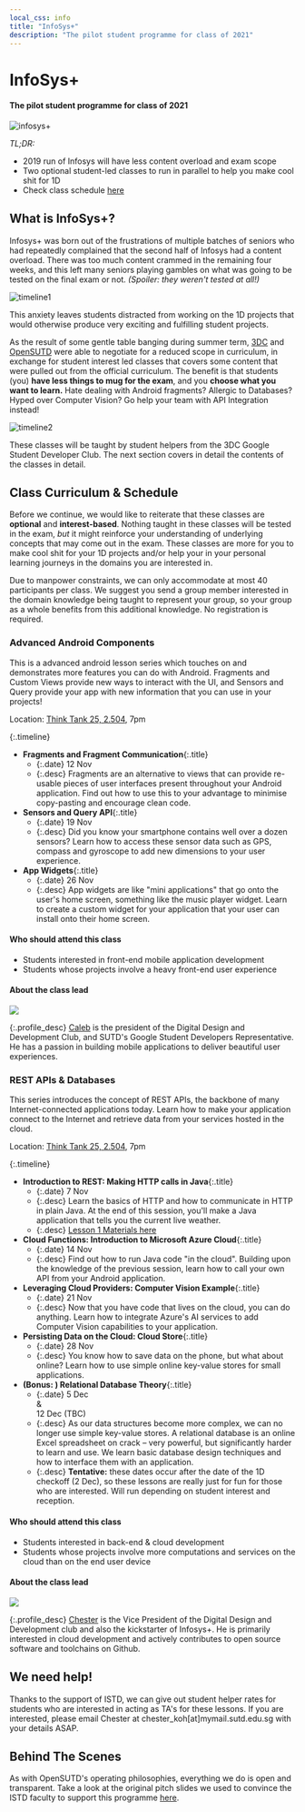 ```yaml
---
local_css: info
title: "InfoSys+"
description: "The pilot student programme for class of 2021"
---
```


# InfoSys+

#### The pilot student programme for class of 2021

![infosys+](img/infosys+.png)

_TL;DR:_

-   2019 run of Infosys will have less content overload and exam scope
-   Two optional student-led classes to run in parallel to help you make cool shit for 1D
-   Check class schedule [here](#class-curriculum--schedule)

## What is InfoSys+?

Infosys+ was born out of the frustrations of multiple batches of seniors who had repeatedly complained that the second half of Infosys had a content overload. There was too much content crammed in the remaining four weeks, and this left many seniors playing gambles on what was going to be tested on the final exam or not. _(Spoiler: they weren't tested at all!)_

![timeline1](img/timeline1.png)

This anxiety leaves students distracted from working on the 1D projects that would otherwise produce very exciting and fulfilling student projects.

As the result of some gentle table banging during summer term, [3DC](https://sites.google.com/view/digitaldevs/home) and [OpenSUTD](https://opensutd.org) were able to negotiate for a reduced scope in curriculum, in exchange for student interest led classes that covers some content that were pulled out from the official curriculum. The benefit is that students (you) **have less things to mug for the exam**, and you **choose what you want to learn.** Hate dealing with Android fragments? Allergic to Databases? Hyped over Computer Vision? Go help your team with API Integration instead!

![timeline2](img/timeline2.png)

These classes will be taught by student helpers from the 3DC Google Student Developer Club. The next section covers in detail the contents of the classes in detail.

## Class Curriculum & Schedule

Before we continue, we would like to reiterate that these classes are **optional** and **interest-based**. Nothing taught in these classes will be tested in the exam, _but_ it might reinforce your understanding of underlying concepts that may come out in the exam. These classes are more for you to make cool shit for your 1D projects and/or help your in your personal learning journeys in the domains you are interested in.

Due to manpower constraints, we can only accommodate at most 40 participants per class. We suggest you send a group member interested in the domain knowledge being taught to represent your group, so your group as a whole benefits from this additional knowledge. No registration is required.

### Advanced Android Components

This is a advanced android lesson series which touches on and demonstrates more features you can do with Android.
Fragments and Custom Views provide new ways to interact with the UI, and Sensors and Query provide your app with new information that you can use in your projects!

Location: [Think Tank 25, 2.504](https://sutdmap.appspot.com/?id=zhRU), 7pm

{:.timeline}

-   **Fragments and Fragment Communication**{:.title}
    -   {:.date} 12 Nov
    -   {:.desc} Fragments are an alternative to views that can provide re-usable pieces of user interfaces present throughout your Android application. Find out how to use this to your advantage to minimise copy-pasting and encourage clean code.
-   **Sensors and Query API**{:.title}
    -   {:.date} 19 Nov
    -   {:.desc} Did you know your smartphone contains well over a dozen sensors? Learn how to access these sensor data such as GPS, compass and gyroscope to add new dimensions to your user experience.
-   **App Widgets**{:.title}
    -   {:.date} 26 Nov
    -   {:.desc} App widgets are like "mini applications" that go onto the user's home screen, something like the music player widget. Learn to create a custom widget for your application that your user can install onto their home screen.

#### Who should attend this class

-   Students interested in front-end mobile application development
-   Students whose projects involve a heavy front-end user experience

#### About the class lead

<div class="profile_img_container"><img class="profile_img" src="img/caleb.jpg"></div>

{:.profile_desc}
[Caleb](https://opensutd.org/#people-caleb) is the president of the Digital Design and Development Club, and SUTD's Google Student Developers Representative. He has a passion in building mobile applications to deliver beautiful user experiences.

### REST APIs & Databases

This series introduces the concept of REST APIs, the backbone of many Internet-connected applications today. Learn how to make your application connect to the Internet and retrieve data from your services hosted in the cloud.

Location: [Think Tank 25, 2.504](https://sutdmap.appspot.com/?id=zhRU), 7pm

{:.timeline}

-   **Introduction to REST: Making HTTP calls in Java**{:.title}
    -   {:.date} 7 Nov
    -   {:.desc} Learn the basics of HTTP and how to communicate in HTTP in plain Java. At the end of this session, you'll make a Java application that tells you the current live weather.
    -   {:.desc} [Lesson 1 Materials here](https://sutdapac-my.sharepoint.com/:f:/g/personal/chester_koh_mymail_sutd_edu_sg/Evfc-mK-fENGg7acenxXen0BDwLL2t9R06VLCfLgBwwsvg?e=CefRej)
-   **Cloud Functions: Introduction to Microsoft Azure Cloud**{:.title}
    -   {:.date} 14 Nov
    -   {:.desc} Find out how to run Java code "in the cloud". Building upon the knowledge of the previous session, learn how to call your own API from your Android application.
-   **Leveraging Cloud Providers: Computer Vision Example**{:.title}
    -   {:.date} 21 Nov
    -   {:.desc} Now that you have code that lives on the cloud, you can do anything. Learn how to integrate Azure's AI services to add Computer Vision capabilities to your application.
-   **Persisting Data on the Cloud: Cloud Store**{:.title}
    -   {:.date} 28 Nov
    -   {:.desc} You know how to save data on the phone, but what about online? Learn how to use simple online key-value stores for small applications.
-   **(Bonus: ) Relational Database Theory**{:.title}
    -   {:.date} 5 Dec <br> & <br> 12 Dec (TBC)
    -   {:.desc} As our data structures become more complex, we can no longer use simple key-value stores. A relational database is an online Excel spreadsheet on crack – very powerful, but significantly harder to learn and use. We learn basic database design techniques and how to interface them with an application.
    -   {:.desc} **Tentative:** these dates occur after the date of the 1D checkoff (2 Dec), so these lessons are really just for fun for those who are interested. Will run depending on student interest and reception.

#### Who should attend this class

-   Students interested in back-end & cloud development
-   Students whose projects involve more computations and services on the cloud than on the end user device

#### About the class lead

<div class="profile_img_container"><img class="profile_img" src="img/chester.jpg"></div>

{:.profile_desc}
[Chester](https://opensutd.org/#people-chester) is the Vice President of the Digital Design and Development club and also the kickstarter of Infosys+. He is primarily interested in cloud development and actively contributes to open source software and toolchains on Github.

## We need help!

Thanks to the support of ISTD, we can give out student helper rates for students who are interested in acting as TA's for these lessons. If you are interested, please email Chester at chester_koh[at]mymail.sutd.edu.sg with your details ASAP.

## Behind The Scenes

As with OpenSUTD's operating philosophies, everything we do is open and transparent. Take a look at the original pitch slides we used to convince the ISTD faculty to support this programme [here](https://sutdapac-my.sharepoint.com/:b:/g/personal/chester_koh_mymail_sutd_edu_sg/EX1ZzjwGb7BGiKljq31JlrUBkQbvrFYw5i3M8_MfmupTbA?e=0HPNcQ).
